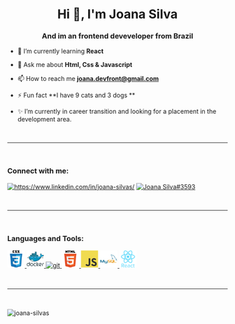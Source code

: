 <h1 align="center">Hi 👋, I'm Joana Silva</h1>
<h3 align="center">And im an frontend deveveloper from Brazil</h3>

- 🌱 I’m currently learning **React**

- 💬 Ask me about **Html, Css & Javascript**

- 📫 How to reach me **joana.devfront@gmail.com**

- ⚡ Fun fact **I have 9 cats and 3 dogs **

- ✨ I’m currently in career transition and looking for a placement in the development area.
<br>
<hr><br>
<h3 align="left">Connect with me:</h3>
<p align="left">
<a href="https://www.linkedin.com/in/joana-silvas/" target="blank"><img align="center" src="https://raw.githubusercontent.com/rahuldkjain/github-profile-readme-generator/master/src/images/icons/Social/linked-in-alt.svg" alt="https://www.linkedin.com/in/joana-silvas/" height="30" width="40" /></a>
<a href="https://discord.gg/Joana Silva#3593" target="blank"><img align="center" src="https://raw.githubusercontent.com/rahuldkjain/github-profile-readme-generator/master/src/images/icons/Social/discord.svg" alt="Joana Silva#3593" height="30" width="40" /></a>
</p><br>
<hr><br>
<h3 align="left">Languages and Tools:</h3>
<p align="left"> <a href="https://www.w3schools.com/css/" target="_blank"> <img src="https://raw.githubusercontent.com/devicons/devicon/master/icons/css3/css3-original-wordmark.svg" alt="css3" width="40" height="40"/> </a> <a href="https://www.docker.com/" target="_blank"> <img src="https://raw.githubusercontent.com/devicons/devicon/master/icons/docker/docker-original-wordmark.svg" alt="docker" width="40" height="40"/> </a> <a href="https://git-scm.com/" target="_blank"> <img src="https://www.vectorlogo.zone/logos/git-scm/git-scm-icon.svg" alt="git" width="40" height="40"/> </a> <a href="https://www.w3.org/html/" target="_blank"> <img src="https://raw.githubusercontent.com/devicons/devicon/master/icons/html5/html5-original-wordmark.svg" alt="html5" width="40" height="40"/> </a> <a href="https://developer.mozilla.org/en-US/docs/Web/JavaScript" target="_blank"> <img src="https://raw.githubusercontent.com/devicons/devicon/master/icons/javascript/javascript-original.svg" alt="javascript" width="40" height="40"/> </a> <a href="https://www.mysql.com/" target="_blank"> <img src="https://raw.githubusercontent.com/devicons/devicon/master/icons/mysql/mysql-original-wordmark.svg" alt="mysql" width="40" height="40"/> </a> <a href="https://reactjs.org/" target="_blank"> <img src="https://raw.githubusercontent.com/devicons/devicon/master/icons/react/react-original-wordmark.svg" alt="react" width="40" height="40"/> </a> </p><br>
<hr><br>
<p><img align="center" src="https://github-readme-stats.vercel.app/api/top-langs?username=joana-silvas&show_icons=true&locale=en&layout=compact" alt="joana-silvas" /></p>

